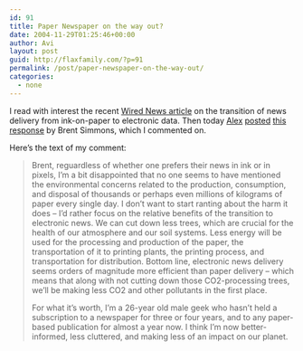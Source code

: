 ```yaml
---
id: 91
title: Paper Newspaper on the way out?
date: 2004-11-29T01:25:46+00:00
author: Avi
layout: post
guid: http://flaxfamily.com/?p=91
permalink: /post/paper-newspaper-on-the-way-out/
categories:
  - none
---
```

I read with interest the recent [Wired News article](http://www.wired.com/news/culture/0,1284,65813,00.html) on the transition of news delivery from ink-on-paper to electronic data. Then today [Alex](http://www.alexking.org/) [posted](http://www.alexking.org/blog/2004/11/28/around-the-web/) [this response](http://inessential.com/?comments=1&postid=2987) by Brent Simmons, which I commented on.

Here&#8217;s the text of my comment:

> Brent, reguardless of whether one prefers their news in ink or in pixels, I&#8217;m a bit disappointed that no one seems to have mentioned the environmental concerns related to the production, consumption, and disposal of thousands or perhaps even millions of kilograms of paper every single day. I don&#8217;t want to start ranting about the harm it does &#8211; I&#8217;d rather focus on the relative benefits of the transition to electronic news. We can cut down less trees, which are crucial for the health of our atmosphere and our soil systems. Less energy will be used for the processing and production of the paper, the transportation of it to printing plants, the printing process, and transportation for distribution. Bottom line, electronic news delivery seems orders of magnitude more efficient than paper delivery &#8211; which means that along with not cutting down those CO2-processing trees, we&#8217;ll be making less CO2 and other pollutants in the first place.
> 
> For what it&#8217;s worth, I&#8217;m a 26-year old male geek who hasn&#8217;t held a subscription to a newspaper for three or four years, and to any paper-based publication for almost a year now. I think I&#8217;m now better-informed, less cluttered, and making less of an impact on our planet.